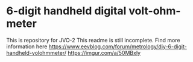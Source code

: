 # 6-digit handheld digital volt-ohm-meter
This is repository for JVO-2
This readme is still incomplete. Find more information here
https://www.eevblog.com/forum/metrology/diy-6-digit-handheld-volohmmeter/
https://imgur.com/a/50MBxly
